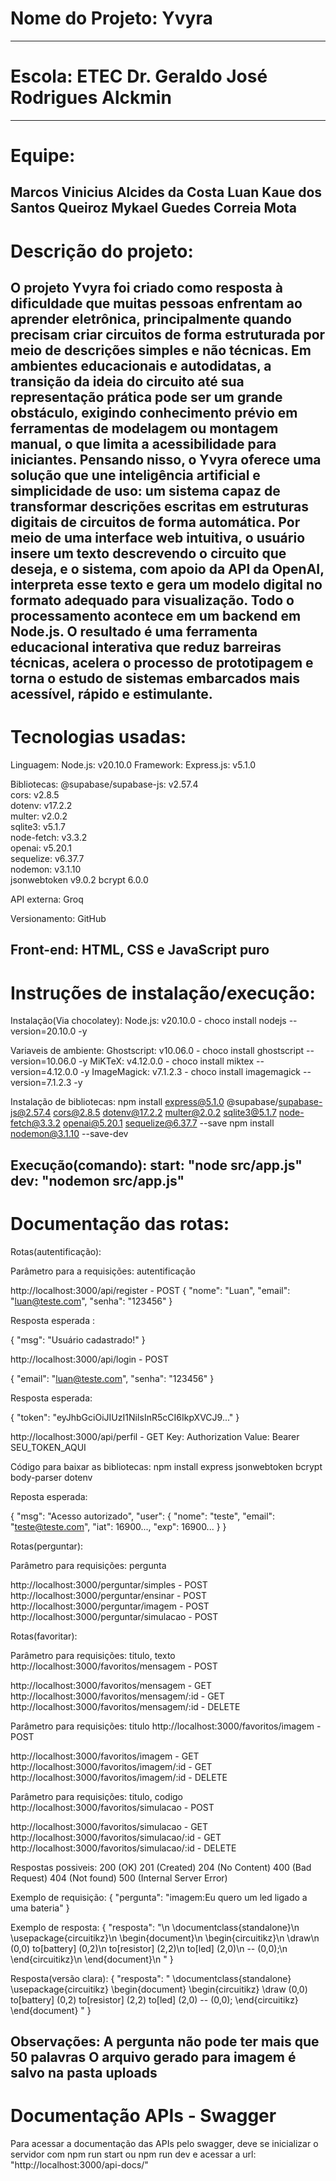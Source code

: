 # Nome do Projeto: Yvyra
-----------------------------------------------------------------------------------------------------------------------------------
# Escola: ETEC Dr. Geraldo José Rodrigues Alckmin
-----------------------------------------------------------------------------------------------------------------------------------
# Equipe:
Marcos Vinicius Alcides da Costa
Luan Kaue dos Santos Queiroz
Mykael Guedes Correia Mota
-----------------------------------------------------------------------------------------------------------------------------------
# Descrição do projeto:
O projeto Yvyra foi criado como resposta à dificuldade que muitas pessoas enfrentam ao aprender eletrônica, principalmente quando precisam criar circuitos de forma estruturada por meio de descrições simples e não técnicas. Em ambientes educacionais e autodidatas, a transição da ideia do circuito até sua representação prática pode ser um grande obstáculo, exigindo conhecimento prévio em ferramentas de modelagem ou montagem manual, o que limita a acessibilidade para iniciantes. Pensando nisso, o Yvyra oferece uma solução que une inteligência artificial e simplicidade de uso: um sistema capaz de transformar descrições escritas em estruturas digitais de circuitos de forma automática. Por meio de uma interface web intuitiva, o usuário insere um texto descrevendo o circuito que deseja, e o sistema, com apoio da API da OpenAI, interpreta esse texto e gera um modelo digital no formato adequado para visualização. Todo o processamento acontece em um backend em Node.js. O resultado é uma ferramenta educacional interativa que reduz barreiras técnicas, acelera o processo de prototipagem e torna o estudo de sistemas embarcados mais acessível, rápido e estimulante.
-----------------------------------------------------------------------------------------------------------------------------------
# Tecnologias usadas:

Linguagem: Node.js: v20.10.0
Framework: Express.js: v5.1.0

Bibliotecas:
@supabase/supabase-js: v2.57.4  
cors: v2.8.5  
dotenv: v17.2.2  
multer: v2.0.2  
sqlite3: v5.1.7  
node-fetch: v3.3.2  
openai: v5.20.1  
sequelize: v6.37.7  
nodemon: v3.1.10  
jsonwebtoken v9.0.2
bcrypt 6.0.0


API externa: Groq

Versionamento: GitHub

Front-end:
HTML, CSS e JavaScript puro
-----------------------------------------------------------------------------------------------------------------------------------
# Instruções de instalação/execução:

Instalação(Via chocolatey):
Node.js: v20.10.0 - choco install nodejs --version=20.10.0 -y

Variaveis de ambiente:
Ghostscript: v10.06.0 - choco install ghostscript --version=10.06.0 -y
MiKTeX: v4.12.0.0 - choco install miktex --version=4.12.0.0 -y
ImageMagick: v7.1.2.3 - choco install imagemagick --version=7.1.2.3 -y

Instalação de bibliotecas:
npm install express@5.1.0 @supabase/supabase-js@2.57.4 cors@2.8.5 dotenv@17.2.2 multer@2.0.2 sqlite3@5.1.7 node-fetch@3.3.2 openai@5.20.1 sequelize@6.37.7 --save
npm install nodemon@3.1.10 --save-dev

Execução(comando):
start: "node src/app.js"
dev: "nodemon src/app.js"
-------------------------------------------------------------------------------------------------------------------
# Documentação das rotas:

Rotas(autentificação):

Parâmetro para a requisições: autentificação

http://localhost:3000/api/register - POST
{
  "nome": "Luan",
  "email": "luan@teste.com",
  "senha": "123456"
}

Resposta esperada :

{ "msg": "Usuário cadastrado!" }

http://localhost:3000/api/login - POST

{
  "email": "luan@teste.com",
  "senha": "123456"
}

Resposta esperada:

{
  "token": "eyJhbGciOiJIUzI1NiIsInR5cCI6IkpXVCJ9..."
}

http://localhost:3000/api/perfil - GET
Key: Authorization
Value: Bearer SEU_TOKEN_AQUI

Código para baixar as bibliotecas: npm install express jsonwebtoken bcrypt body-parser dotenv

Reposta esperada:

{
  "msg": "Acesso autorizado",
  "user": {
    "nome": "teste",
    "email": "teste@teste.com",
    "iat": 16900...,
    "exp": 16900...
  }
}

Rotas(perguntar):

Parâmetro para requisições: pergunta

http://localhost:3000/perguntar/simples - POST
http://localhost:3000/perguntar/ensinar - POST
http://localhost:3000/perguntar/imagem - POST
http://localhost:3000/perguntar/simulacao - POST

Rotas(favoritar):

Parâmetro para requisições: titulo, texto
http://localhost:3000/favoritos/mensagem - POST

http://localhost:3000/favoritos/mensagem - GET
http://localhost:3000/favoritos/mensagem/:id - GET
http://localhost:3000/favoritos/mensagem/:id - DELETE

Parâmetro para requisições: titulo
http://localhost:3000/favoritos/imagem - POST

http://localhost:3000/favoritos/imagem - GET
http://localhost:3000/favoritos/imagem/:id - GET
http://localhost:3000/favoritos/imagem/:id - DELETE

Parâmetro para requisições: titulo, codigo
http://localhost:3000/favoritos/simulacao - POST

http://localhost:3000/favoritos/simulacao - GET
http://localhost:3000/favoritos/simulacao/:id - GET
http://localhost:3000/favoritos/simulacao/:id - DELETE

Respostas possiveis:
200 (OK)
201 (Created)
204 (No Content)
400 (Bad Request)
404 (Not found)
500 (Internal Server Error)

Exemplo de requisição:
{
  "pergunta": "imagem:Eu quero um led ligado a uma bateria" 
}

Exemplo de resposta:
{
	"resposta": "\n      \\documentclass{standalone}\n      \\usepackage{circuitikz}\n      \\begin{document}\n      \\begin{circuitikz}\n        \\draw\n          (0,0) to[battery] (0,2)\n          to[resistor] (2,2)\n          to[led] (2,0)\n          -- (0,0);\n      \\end{circuitikz}\n      \\end{document}\n    "
}

Resposta(versão clara):
{
    "resposta": "
      \\documentclass{standalone}
      \\usepackage{circuitikz}
      \\begin{document}
      \\begin{circuitikz}
        \\draw
          (0,0) to[battery] (0,2)
          to[resistor] (2,2)
          to[led] (2,0)
          -- (0,0);
      \\end{circuitikz}
      \\end{document}
    "
}

Observações:
A pergunta não pode ter mais que 50 palavras
O arquivo gerado para imagem é salvo na pasta uploads
-----------------------------------------------------------------------------------------------------------------------------------
# Documentação APIs - Swagger
Para acessar a documentação das APIs pelo swagger, deve se inicializar o servidor com npm run start ou npm run dev
e acessar a url: "http://localhost:3000/api-docs/"
